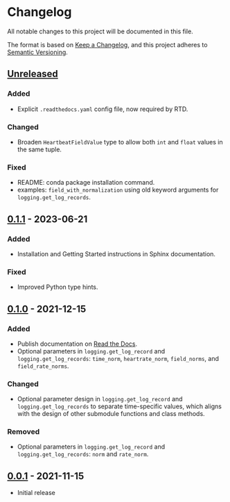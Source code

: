 # Changelog
All notable changes to this project will be documented in this file.

The format is based on [Keep a Changelog](https://keepachangelog.com/en/1.0.0/),
and this project adheres to [Semantic Versioning](https://semver.org/spec/v2.0.0.html).

## [Unreleased]

### Added
- Explicit `.readthedocs.yaml` config file, now required by RTD.

### Changed
- Broaden `HeartbeatFieldValue` type to allow both `int` and `float` values in the same tuple.

### Fixed
- README: conda package installation command.
- examples: `field_with_normalization` using old keyword arguments for `logging.get_log_records`.


## [0.1.1] - 2023-06-21

### Added
- Installation and Getting Started instructions in Sphinx documentation.

### Fixed
- Improved Python type hints.


## [0.1.0] - 2021-12-15

### Added
- Publish documentation on [Read the Docs](https://apphb-python.readthedocs.io/).
- Optional parameters in `logging.get_log_record` and `logging.get_log_records`: `time_norm`, `heartrate_norm`, `field_norms`, and `field_rate_norms`.

### Changed
- Optional parameter design in `logging.get_log_record` and `logging.get_log_records` to separate time-specific values, which aligns with the design of other submodule functions and class methods.

### Removed
- Optional parameters in `logging.get_log_record` and `logging.get_log_records`: `norm` and `rate_norm`.


## [0.0.1] - 2021-11-15

- Initial release

[Unreleased]: https://github.com/libheartbeats/apphb-python/compare/v0.1.1...HEAD
[0.1.1]: https://github.com/libheartbeats/apphb-python/compare/v0.1.0...v0.1.1
[0.1.0]: https://github.com/libheartbeats/apphb-python/compare/v0.0.1...v0.1.0
[0.0.1]: https://github.com/libheartbeats/apphb-python/releases/tag/v0.0.1
